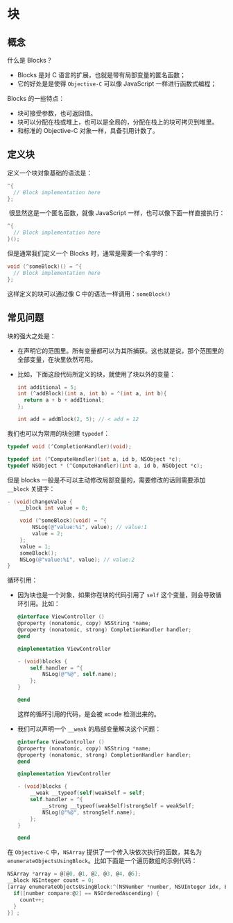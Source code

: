# 块

## 概念

什么是 Blocks？

- Blocks 是对 C 语言的扩展，也就是带有局部变量的匿名函数；
- 它的好处是是使得 `Objective-C` 可以像 JavaScript 一样进行函数式编程；

Blocks 的一些特点：

- 块可接受参数，也可返回值。
- 块可以分配在栈或堆上，也可以是全局的，分配在栈上的块可拷贝到堆里。
- 和标准的 Objective-C 对象一样，具备引用计数了。

## 定义块

定义一个块对象基础的语法是：

```objective-c
^{
  // Block implementation here
};
```

 很显然这是一个匿名函数，就像 JavaScript 一样，也可以像下面一样直接执行：

```objective-c
^{
  // Block implementation here
}();
```

但是通常我们定义一个 Blocks 时，通常是需要一个名字的：

```objective-c
void (^someBlock)() = ^{
  // Block implementation here
};
```

这样定义的块可以通过像 C 中的语法一样调用：`someBlock()`

## 常见问题

块的强大之处是：

- 在声明它的范围里。所有变量都可以为其所捕获。这也就是说，那个范围里的全部变量，在块里依然可用。

- 比如，下面这段代码所定义的块，就使用了块以外的变量：

  ```objective-c
  int additional = 5;
  int (^addBlock)(int a, int b) = ^(int a, int b){
    return a + b + addItional;
  };
  
  int add = addBlock(2, 5); // < add = 12
  ```

我们也可以为常用的块创建 `typedef`：

```objective-c
typedef void (^CompletionHandler)(void);

typedef int (^ComputeHandler)(int a, id b, NSObject *c);
typedef NSObject * (^ComputeHandler)(int a, id b, NSObject *c);
```

但是 blocks 一般是不可以主动修改局部变量的，需要修改的话则需要添加 `__block` 关键字：

```objective-c
- (void)changeValue {
    __block int value = 0;

    void (^someBlock)(void) = ^{
        NSLog(@"value:%i", value); // value:1
        value = 2;
    };
    value = 1;
    someBlock();
    NSLog(@"value:%i", value); // value:2
}
```

循环引用：

- 因为块也是一个对象，如果你在块的代码引用了 `self` 这个变量，则会导致循环引用。比如：

  ```objective-c
  @interface ViewController ()
  @property (nonatomic, copy) NSString *name;
  @property (nonatomic, strong) CompletionHandler handler;
  @end
  
  @implementation ViewController
  
  - (void)blocks {
      self.handler = ^{
          NSLog(@"%@", self.name);
      };
  }
  
  @end
  ```

  这样的循环引用的代码，是会被 xcode 检测出来的。

- 我们可以声明一个 `__weak` 的局部变量解决这个问题：

  ```objective-c
  @interface ViewController ()
  @property (nonatomic, copy) NSString *name;
  @property (nonatomic, strong) CompletionHandler handler;
  @end
  
  @implementation ViewController
  
  - (void)blocks {
      __weak __typeof(self)weakSelf = self;
      self.handler = ^{
          __strong __typeof(weakSelf)strongSelf = weakSelf;
          NSLog(@"%@", strongSelf.name);
      };
  }
  
  @end
  ```

在 `Objective-C` 中，`NSArray` 提供了一个传入块依次执行的函数，其名为 `enumerateObjectsUsingBlock`。比如下面是一个遍历数组的示例代码：

```objective-c
NSArray *array = @[@0, @1, @2, @3, @4, @5];
__block NSInteger count = 0;
[array enumerateObjectsUsingBlock:^(NSNumber *number, NSUInteger idx, BooL *stop) {
  if([number compare:@2] == NSOrderedAscending) {
    count++;
  }
}] ;
```

